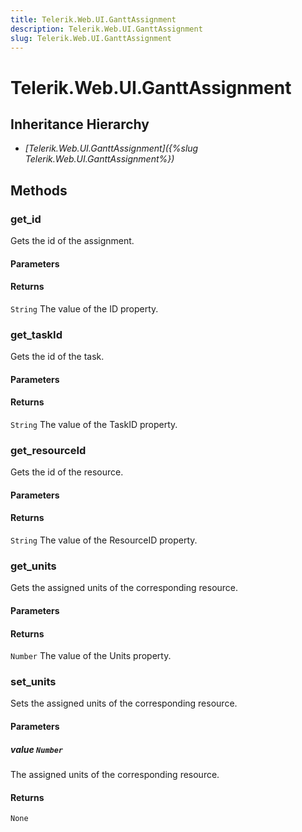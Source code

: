 ```yaml
---
title: Telerik.Web.UI.GanttAssignment
description: Telerik.Web.UI.GanttAssignment
slug: Telerik.Web.UI.GanttAssignment
---
```


# Telerik.Web.UI.GanttAssignment  

## Inheritance Hierarchy

* *[Telerik.Web.UI.GanttAssignment]({%slug Telerik.Web.UI.GanttAssignment%})*


## Methods

### get_id

Gets the id of the assignment.

#### Parameters

#### Returns

`String` The value of the ID property.


### get_taskId

Gets the id of the task.

#### Parameters

#### Returns

`String` The value of the TaskID property.


### get_resourceId

Gets the id of the resource.

#### Parameters

#### Returns

`String` The value of the ResourceID property.


### get_units

Gets the assigned units of the corresponding resource.

#### Parameters

#### Returns

`Number` The value of the Units property.


### set_units

Sets the assigned units of the corresponding resource.

#### Parameters

##### value `Number`

The assigned units of the corresponding resource. 

#### Returns

`None` 



